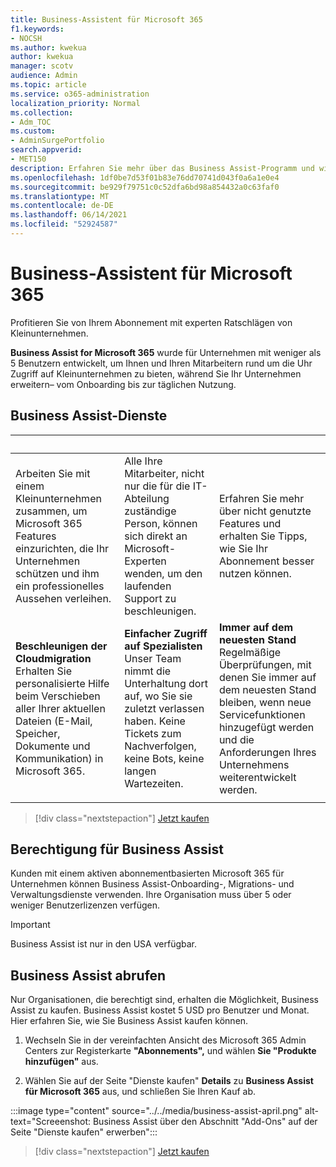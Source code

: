 ```yaml
---
title: Business-Assistent für Microsoft 365
f1.keywords:
- NOCSH
ms.author: kwekua
author: kwekua
manager: scotv
audience: Admin
ms.topic: article
ms.service: o365-administration
localization_priority: Normal
ms.collection:
- Adm_TOC
ms.custom:
- AdminSurgePortfolio
search.appverid:
- MET150
description: Erfahren Sie mehr über das Business Assist-Programm und wie es Ihrer Organisation mit verbesserter Hilfe und Nutzung für Microsoft 365 für Unternehmen helfen kann.
ms.openlocfilehash: 1df0be7d53f01b83e76dd70741d043f0a6a1e0e4
ms.sourcegitcommit: be929f79751c0c52dfa6bd98a854432a0c63faf0
ms.translationtype: MT
ms.contentlocale: de-DE
ms.lasthandoff: 06/14/2021
ms.locfileid: "52924587"
---
```

# <a name="business-assist-for-microsoft-365"></a>Business-Assistent für Microsoft 365

Profitieren Sie von Ihrem Abonnement mit experten Ratschlägen von Kleinunternehmen.

**Business Assist for Microsoft 365** wurde für Unternehmen mit weniger als 5 Benutzern entwickelt, um Ihnen und Ihren Mitarbeitern rund um die Uhr Zugriff auf Kleinunternehmen zu bieten, während Sie Ihr Unternehmen erweitern– vom Onboarding bis zur täglichen Nutzung.

## <a name="business-assist-services"></a>Business Assist-Dienste

|&nbsp;|&nbsp;|&nbsp;|
|:-----|:-----|:-----|
|Arbeiten Sie mit einem Kleinunternehmen zusammen, um Microsoft 365 Features einzurichten, die Ihr Unternehmen schützen und ihm ein professionelles Aussehen verleihen. |Alle Ihre Mitarbeiter, nicht nur die für die IT-Abteilung zuständige Person, können sich direkt an Microsoft-Experten wenden, um den laufenden Support zu beschleunigen. |Erfahren Sie mehr über nicht genutzte Features und erhalten Sie Tipps, wie Sie Ihr Abonnement besser nutzen können. |
|**Beschleunigen der Cloudmigration** <br> Erhalten Sie personalisierte Hilfe beim Verschieben aller Ihrer aktuellen Dateien (E-Mail, Speicher, Dokumente und Kommunikation) in Microsoft 365. |**Einfacher Zugriff auf Spezialisten** <br> Unser Team nimmt die Unterhaltung dort auf, wo Sie sie zuletzt verlassen haben. Keine Tickets zum Nachverfolgen, keine Bots, keine langen Wartezeiten. |**Immer auf dem neuesten Stand** <br> Regelmäßige Überprüfungen, mit denen Sie immer auf dem neuesten Stand bleiben, wenn neue Servicefunktionen hinzugefügt werden und die Anforderungen Ihres Unternehmens weiterentwickelt werden. |
| | | |

> [!div class="nextstepaction"]
> [Jetzt kaufen](https://go.microsoft.com/fwlink/p/?linkid=2158423)

## <a name="eligibility-for-business-assist"></a>Berechtigung für Business Assist

Kunden mit einem aktiven abonnementbasierten Microsoft 365 für Unternehmen können Business Assist-Onboarding-, Migrations- und Verwaltungsdienste verwenden. Ihre Organisation muss über 5 oder weniger Benutzerlizenzen verfügen.

> [!IMPORTANT]
> Business Assist ist nur in den USA verfügbar.

## <a name="get-business-assist"></a>Business Assist abrufen

Nur Organisationen, die berechtigt sind, erhalten die Möglichkeit, Business Assist zu kaufen. Business Assist kostet 5 USD pro Benutzer und Monat. Hier erfahren Sie, wie Sie Business Assist kaufen können.

1. Wechseln Sie in der vereinfachten Ansicht des Microsoft 365 Admin Centers zur Registerkarte **"Abonnements",** und wählen **Sie "Produkte hinzufügen"** aus.

2. Wählen Sie auf der Seite "Dienste kaufen" **Details** zu **Business Assist für Microsoft 365** aus, und schließen Sie Ihren Kauf ab.

:::image type="content" source="../../media/business-assist-april.png" alt-text="Screeenshot: Business Assist über den Abschnitt &quot;Add-Ons&quot; auf der Seite &quot;Dienste kaufen&quot; erwerben":::

> [!div class="nextstepaction"]
> [Jetzt kaufen](https://go.microsoft.com/fwlink/p/?linkid=2158423)
